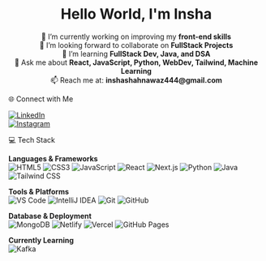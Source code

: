 <h1 align="center">Hello World, I'm Insha</h1>

<p align="center">
🔭 I’m currently working on improving my <strong>front-end skills</strong> <br>
👯 I’m looking forward to collaborate on <strong>FullStack Projects</strong> <br>
🌱 I’m learning <strong>FullStack Dev, Java, and DSA</strong> <br>
💬 Ask me about <strong>React, JavaScript, Python, WebDev, Tailwind, Machine Learning</strong> <br>
📫 Reach me at: <strong>inshashahnawaz444@gmail.com</strong>
</p>
🌐 Connect with Me

[![LinkedIn](https://img.shields.io/badge/LinkedIn-blue?style=for-the-badge&logo=linkedin)](https://www.linkedin.com/in/insha-shahnawaz-645221295/)  
[![Instagram](https://img.shields.io/badge/Instagram-%23E4405F?style=for-the-badge&logo=instagram&logoColor=white)](https://www.instagram.com/inshahfr/)


💻 Tech Stack

**Languages & Frameworks**  
![HTML5](https://img.shields.io/badge/HTML5-E34F26?style=flat&logo=html5&logoColor=white)
![CSS3](https://img.shields.io/badge/CSS3-1572B6?style=flat&logo=css3&logoColor=white)
![JavaScript](https://img.shields.io/badge/JavaScript-F7DF1E?style=flat&logo=javascript&logoColor=000)
![React](https://img.shields.io/badge/React-61DAFB?style=flat&logo=react&logoColor=000)
![Next.js](https://img.shields.io/badge/Next.js-000000?style=flat&logo=nextdotjs&logoColor=white)
![Python](https://img.shields.io/badge/Python-3776AB?style=flat&logo=python&logoColor=fff)
![Java](https://img.shields.io/badge/Java-007396?style=flat&logo=java&logoColor=white)
![Tailwind CSS](https://img.shields.io/badge/TailwindCSS-38B2AC?style=flat&logo=tailwind-css)


**Tools & Platforms**  
![VS Code](https://img.shields.io/badge/VS%20Code-007ACC?style=flat&logo=visual-studio-code&logoColor=white)
![IntelliJ IDEA](https://img.shields.io/badge/IntelliJ%20IDEA-000000?style=flat&logo=intellij-idea&logoColor=white)
![Git](https://img.shields.io/badge/Git-F05032?style=flat&logo=git&logoColor=white)
![GitHub](https://img.shields.io/badge/GitHub-181717?style=flat&logo=github)

**Database & Deployment**  
![MongoDB](https://img.shields.io/badge/MongoDB-47A248?style=flat&logo=mongodb)
![Netlify](https://img.shields.io/badge/Netlify-00C7B7?style=flat&logo=netlify)
![Vercel](https://img.shields.io/badge/Vercel-000000?style=flat&logo=vercel)
![GitHub Pages](https://img.shields.io/badge/GitHub%20Pages-222222?style=flat&logo=github&logoColor=white)

**Currently Learning**  
![Kafka](https://img.shields.io/badge/Kafka-231F20?style=flat&logo=apache-kafka&logoColor=white)


